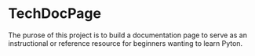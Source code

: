# TechDocPage
The purose of this project is to build a documentation page to serve as an instructional or reference resource for beginners wanting to learn Pyton. 
